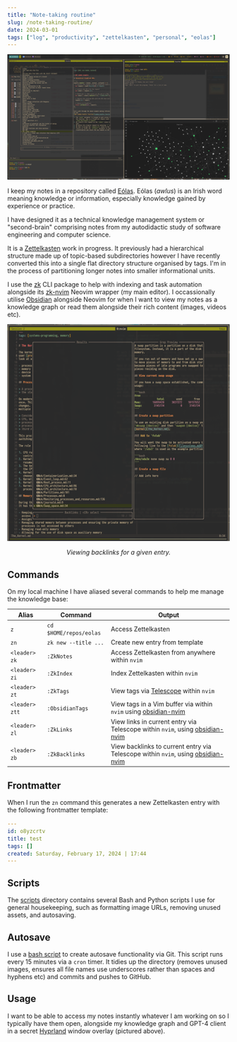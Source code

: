 ```yaml
---
title: "Note-taking routine"
slug: /note-taking-routine/
date: 2024-03-01
tags: ["log", "productivity", "zettelkasten", "personal", "eolas"]
---
```


![Notes view](./img/full-note-view.png)

I keep my notes in a repository called [Eólas](). Eólas (_awlus_) is an Irish
word meaning knowledge or information, especially knowledge gained by experience
or practice.

I have designed it as a technical knowledge management system or "second-brain"
comprising notes from my autodidactic study of software engineering and computer
science.

It is a [Zettelkasten](https://en.wikipedia.org/wiki/Zettelkasten) work in
progress. It previously had a hierarchical structure made up of topic-based
subdirectories however I have recently converted this into a single flat
directory structure organised by tags. I'm in the process of partitioning longer
notes into smaller informational units.

I use the [zk](https://github.com/zk-org/zk) CLI package to help with indexing
and task automation alongside its [zk-nvim](https://github.com/zk-org/zk-nvim)
Neovim wrapper (my main editor). I occassionally utilise
[Obsidian](https://obsidian.md/) alongside Neovim for when I want to view my
notes as a knowledge graph or read them alongside their rich content (images,
videos etc).

![Viewing backlinks in Telescope](./img/zk-tags.png)

<div style="text-align:center;">
<i >Viewing backlinks for a given entry.</i>
</div>

## Commands

On my local machine I have aliased several commands to help me manage the
knowledge base:

<table class="table table-bordered table-striped"> 
  <thead>
    <tr>    
     <th>Alias</th>                                                                                                             
     <th>Command</th>                                                                                                           
     <th>Output</th>                                                                                                            
     </tr>                                                                                                                          
    </thead> 
    <tbody>
        <tr>                                                                                                                          
     <td><code>z</code></td>                                                                                                    
     <td><code>cd $HOME/repos/eolas</code></td>                                                                                
     <td>Access Zettelkasten</td>                                                                                               
 </tr>                                                                                                                          
 <tr>                                                                                                                           
     <td><code>zn</code></td>                                                                                                   
     <td><code>zk new --title ...</code></td>                                                                                   
     <td>Create new entry from template</td>                                                                                    
 </tr>                                                                                                                          
 <tr>                                                                                                                           
     <td><code>&lt;leader&gt; zk</code></td>                                                                                    
     <td><code>:ZkNotes</code></td>                                                                                             
      <td>Access Zettelkasten from anywhere within <code>nvim</code></td>                                                        
  </tr>                                                                                                                          
  <tr>                                                                                                                           
      <td><code>&lt;leader&gt; zi</code></td>                                                                                    
      <td><code>:ZkIndex</code></td>                                                                                             
      <td>Index Zettelkasten within <code>nvim</code></td>                                                                       
  </tr>                                                                                                                          
  <tr>                                                                                                                           
      <td><code>&lt;leader&gt; zt</code></td>                                                                                    
      <td><code>:ZkTags</code></td>                                                                                              
      <td>View tags via <a href="https://github.com/nvim-telescope/telescope.nvim">Telescope</a> within <code>nvim</code></td>   
  </tr>                                                                                                                          
  <tr>                                                                                                                           
      <td><code>&lt;leader&gt; ztt</code></td>                                                                                   
      <td><code>:ObsidianTags</code></td>                                                                                        
      <td>View tags in a Vim buffer via within <code>nvim</code> using <a                                                        
  href="https://github.com/epwalsh/obsidian.nvim">obsidian-nvim</a></td>                                                         
  </tr>                                                                                                                          
  <tr>                                                                                                                           
      <td><code>&lt;leader&gt; zl</code></td>                                                                                    
      <td><code>:ZkLinks</code></td>                                                                                             
      <td>View links in current entry via Telescope within <code>nvim</code>, using <a                                           
  href="https://github.com/epwalsh/obsidian.nvim">obsidian-nvim</a></td>                                                         
  </tr>                                                                                                                          
  <tr>                                                                                                                           
      <td><code>&lt;leader&gt; zb</code></td>                                                                                    
      <td><code>:ZkBacklinks</code></td>                                                                                         
      <td>View backlinks to current entry via Telescope within <code>nvim</code>, using <a                                       
  href="https://github.com/epwalsh/obsidian.nvim">obsidian-nvim</a></td>                                                         
  </tr>   
        </tbody>
  </table>

## Frontmatter

When I run the `zn` command this generates a new Zettelkasten entry with the
following frontmatter template:

```yaml
---
id: o8yzcrtv
title: test
tags: []
created: Saturday, February 17, 2024 | 17:44
---
```

## Scripts

The [scripts](https://github.com/thomasabishop/eolas/tree/master/scripts)
directory contains several Bash and Python scripts I use for general
housekeeping, such as formatting image URLs, removing unused assets, and
autosaving.

## Autosave

I use a
[bash script](https://github.com/thomasabishop/eolas/blob/master/scripts/auto_save.sh)
to create autosave functionality via Git. This script runs every 15 minutes via
a `cron` timer. It tidies up the directory (removes unused images, ensures all
file names use underscores rather than spaces and hyphens etc) and commits and
pushes to GitHub.

## Usage

I want to be able to access my notes instantly whatever I am working on so I
typically have them open, alongside my knowledge graph and GPT-4 client in a
secret [Hyprland](https://hyprland.org/) window overlay (pictured above).
